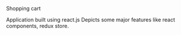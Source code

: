 Shopping cart

Application built using react.js
Depicts some major features like react components, redux store. 